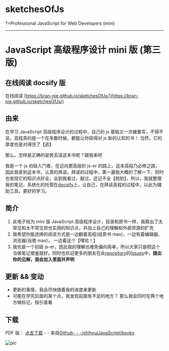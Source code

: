 # sketchesOfJs

?>Professional JavaScript for Web Developers (mini)

---

# JavaScript 高级程序设计 mini 版 (第三版)

## 在线阅读 docsify 版

在线阅读 [https://bran-nie.github.io/sketchesOfJs/](https://bran-nie.github.io/sketchesOfJs/)

## 由来

在学习 JavaScript 高级程序设计的过程中，自己的 js 基础又一次被重写，不得不说，高程真的是一个在多数时候，都能让你获得对 js 新的认知的书！ 当然，它的厚度也是对得住了【逃】

那么，怎样是正确的姿势去读这本书呢？跟我来吧

我是一个 js 初级入门者，在迈向更高级的 js-er 的路上，这本高程乃必修之路，因此我拿到这本书，认真的拜读。拜读的过程中，第一遍我大概的了解一下，同时也发现它的知识点好全，全到我看过、敲过，还记不全【捂脸】，所以，我就整理我的笔记，系统化的托管在[docsify](https://docsify.js.org/#/)上，让自己，在拜读高程的过程中，以此为辅助工具，更好的学习。

## 简介

1. 此电子档为 mini 版 JavaScript 高级程序设计，目录和原书一样，我取出了太常见和太不常见但也实用的知识点，并加上自己的理解和外部资源的扩充
2. 我希望你能选择的阅读方式是一边翻着高程(纸质书 max)，一边有着编辑器、浏览器(谷歌 max)， 一边看这个【嘿哈！】
3. 我也是一个初级 js-er，因此我的理解也难免偏向简单，所以大家只是把这个当做笔记借鉴就好。同时也欢迎更多的朋友在此[repository](https://github.com/PeterGooo/sketchesOfJs)的[Issues](https://github.com/PeterGooo/sketchesOfJs/issues)中，**提出你的见解，我会加入里面并声明**

## 更新 && 变动

-   更新的事情，我会尽快随着我的进度来更新
-   可能在学完后面的某个点，我发现前面有不足的地方？ 那么我会同时在两个地方做标记，指引查看

## 下载

PDF 版： [点击下载](https://raw.githubusercontent.com/shihyu/JavaScript/master/books/JavaScript%E9%AB%98%E7%BA%A7%E7%A8%8B%E5%BA%8F%E8%AE%BE%E8%AE%A1%EF%BC%88%E7%AC%AC3%E7%89%88%EF%BC%89%E3%80%91%E4%B8%AD%E6%96%87%20%E9%AB%98%E6%B8%85%20%E5%AE%8C%E6%95%B4%20%E8%AF%A6%E7%BB%86%E4%B9%A6%E7%AD%BE%E7%89%88.pdf) - - 来自[Github- - -/shihyu/JavaScript/books](https://github.com/shihyu/JavaScript/tree/master/books)

![pic](https://img3.doubanio.com/lpic/s8958650.jpg)
